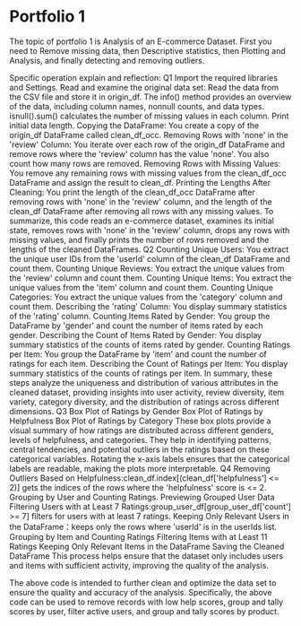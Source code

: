 # Portfolio 1
The topic of portfolio 1 is Analysis of an E-commerce Dataset. First you need to Remove missing data, then Descriptive statistics, then Plotting and Analysis, and finally detecting and removing outliers.

Specific operation explain and reflection:
Q1
Import the required libraries and Settings.
Read and examine the original data set: Read the data from the CSV file and store it in origin_df.
The info() method provides an overview of the data, including column names, nonnull counts, and data types.
isnull().sum() calculates the number of missing values in each column.
Print initial data length.
Copying the DataFrame: You create a copy of the origin_df DataFrame called clean_df_occ.
Removing Rows with 'none' in the 'review' Column:  You iterate over each row of the origin_df DataFrame and remove rows where the 'review' column has the value 'none'. You  also count how many rows are removed.
Removing Rows with Missing Values:  You remove any remaining rows with missing values from the clean_df_occ DataFrame and assign the result to clean_df.
Printing the Lengths After Cleaning:  You print the length of the clean_df_occ DataFrame after removing rows with 'none' in the 'review' column,  and the length of the clean_df DataFrame after removing all rows with any missing values.
To summarize, this code reads an e-commerce dataset, examines its initial state,  removes rows with 'none' in the 'review' column, drops any rows with missing values,  and finally prints the number of rows removed and the lengths of the cleaned DataFrames.
Q2
Counting Unique Users: You extract the unique user IDs from the 'userId' column of the clean_df DataFrame and count them.
Counting Unique Reviews: You extract the unique values from the 'review' column and count them.
Counting Unique Items: You extract the unique values from the 'item' column and count them.
Counting Unique Categories: You extract the unique values from the 'category' column and count them.
Describing the 'rating' Column: You display summary statistics of the 'rating' column.
Counting Items Rated by Gender: You group the DataFrame by 'gender' and count the number of items rated by each gender.
Describing the Count of Items Rated by Gender: You display summary statistics of the counts of items rated by gender.
Counting Ratings per Item: You group the DataFrame by 'item' and count the number of ratings for each item.
Describing the Count of Ratings per Item: You display summary statistics of the counts of ratings per item.
In summary, these steps analyze the uniqueness and distribution of various attributes in the cleaned dataset, providing insights into user activity, review diversity, item variety, category diversity, and the distribution of ratings across different dimensions.
Q3
Box Plot of Ratings by Gender
Box Plot of Ratings by Helpfulness
Box Plot of Ratings by Category
These box plots provide a visual summary of how ratings are distributed across different genders, levels of helpfulness, and categories.
They help in identifying patterns, central tendencies, and potential outliers in the ratings based on these categorical variables.
Rotating the x-axis labels ensures that the categorical labels are readable, making the plots more interpretable.
Q4
Removing Outliers Based on Helpfulness:clean_df.index[(clean_df['helpfulness'] <= 2)] gets the indices of the rows where the 'helpfulness' score is <= 2.
Grouping by User and Counting Ratings.
Previewing Grouped User Data
Filtering Users with at Least 7 Ratings:group_user_df[group_user_df['count'] >= 7] filters for users with at least 7 ratings.
Keeping Only Relevant Users in the DataFrame：keeps only the rows where 'userId' is in the userIds list.
Grouping by Item and Counting Ratings
Filtering Items with at Least 11 Ratings
Keeping Only Relevant Items in the DataFrame
Saving the Cleaned DataFrame
This process helps ensure that the dataset only includes users and items with sufficient activity, improving the quality of the analysis.

The above code is intended to further clean and optimize the data set to ensure the quality and accuracy of the analysis.
Specifically, the above code can be used to remove records with low help scores, group and tally scores by user, filter active users, and group and tally scores by product.
